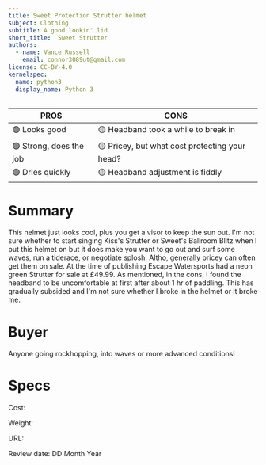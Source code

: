 ```yaml
---
title: Sweet Protection Strutter helmet
subject: Clothing
subtitle: A good lookin' lid
short_title:  Sweet Strutter
authors:
  - name: Vance Russell
    email: connor3089ut@gmail.com
license: CC-BY-4.0
kernelspec:
  name: python3
  display_name: Python 3
---
```


| **PROS**    | **CONS**  |
|-------------------|-----------|
| 🟢 Looks good | 🟡 Headband took a while to break in |
| 🟢 Strong, does the job | 🟡 Pricey, but what cost protecting your head? |
| 🟢 Dries quickly | 🟡 Headband adjustment is fiddly |

# Summary
This helmet just looks cool, plus you get a visor to keep the sun out. I'm not sure whether to start singing Kiss's Strutter or Sweet's Ballroom Blitz when I put this helmet on but it does make you want to go out and surf some waves, run a tiderace, or negotiate splosh. Altho, generally pricey can often get them on sale. At the time of publishing Escape Watersports had a neon green Strutter for sale at £49.99. As mentioned, in the cons, I found the headband to be uncomfortable at first after about 1 hr of paddling. This has gradually subsided and I'm not sure whether I broke in the helmet or it broke me.

# Buyer
Anyone going rockhopping, into waves or more advanced conditionsl

# Specs
Cost: 

Weight: 

URL: 

Review date: DD Month Year